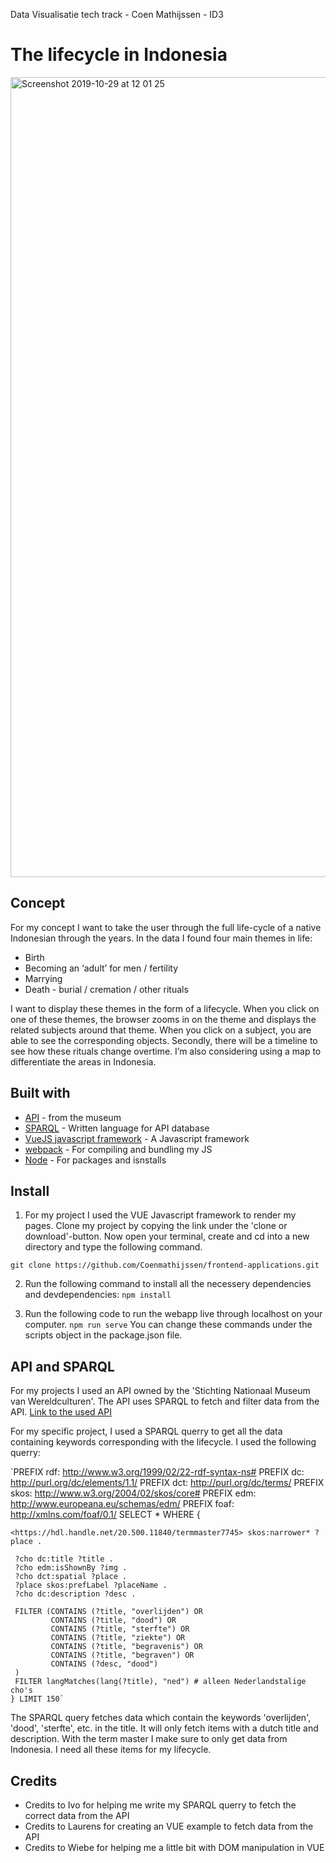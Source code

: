 Data Visualisatie tech track - Coen Mathijssen - ID3
# The lifecycle in Indonesia
<img width="1280" alt="Screenshot 2019-10-29 at 12 01 25" src="https://user-images.githubusercontent.com/43337909/67764689-cc159080-fa4a-11e9-9c40-ca530c4bec89.png">


## Concept
For my concept I want to take the user through the full life-cycle of a native Indonesian through the years. In the data I found four main themes in life:
- Birth
- Becoming an ‘adult’ for men / fertility
- Marrying
- Death - burial / cremation / other rituals

I want to display these themes in the form of a lifecycle. When you click on one of these themes, the browser zooms in on the theme and displays the related subjects around that theme. When you click on a subject, you are able to see the corresponding objects. Secondly, there will be a timeline to see how these rituals change overtime. I’m also considering using a map to differentiate the areas in Indonesia. 

## Built with
- [API](https://collectie.wereldculturen.nl/) - from the museum
- [SPARQL](https://www.w3.org/TR/rdf-sparql-query/) - Written language for API database
- [VueJS javascript framework](https://vuejs.org/) - A Javascript framework
- [webpack](https://webpack.js.org/) - For compiling and bundling my JS
- [Node](https://nodejs.org/en/) - For packages and isnstalls


## Install
1. For my project I used the VUE Javascript framework to render my pages. Clone my project by copying the link under the 'clone or download'-button. Now open your terminal, create and cd into a new directory and type the following command.

`git clone https://github.com/Coenmathijssen/frontend-applications.git`

2. Run the following command to install all the necessery dependencies and devdependencies:
`npm install`

3. Run the following code to run the webapp live through localhost on your computer. 
`npm run serve`
You can change these commands under the scripts object in the package.json file.

## API and SPARQL
For my projects I used an API owned by the 'Stichting Nationaal Museum van Wereldculturen'. The API uses SPARQL to fetch and filter data from the API.
[Link to the used API](https://api.data.netwerkdigitaalerfgoed.nl/datasets/ivo/NMVW/services/NMVW-04/sparql)

For my specific project, I used a SPARQL querry to get all the data containing keywords corresponding with the lifecycle. I used the following querry:

`PREFIX rdf: <http://www.w3.org/1999/02/22-rdf-syntax-ns#>
    PREFIX dc: <http://purl.org/dc/elements/1.1/>
    PREFIX dct: <http://purl.org/dc/terms/>
    PREFIX skos: <http://www.w3.org/2004/02/skos/core#>
    PREFIX edm: <http://www.europeana.eu/schemas/edm/>
    PREFIX foaf: <http://xmlns.com/foaf/0.1/>
    SELECT * WHERE {


    <https://hdl.handle.net/20.500.11840/termmaster7745> skos:narrower* ?place .

     ?cho dc:title ?title .
     ?cho edm:isShownBy ?img .
     ?cho dct:spatial ?place .
     ?place skos:prefLabel ?placeName .
     ?cho dc:description ?desc .

     FILTER (CONTAINS (?title, "overlijden") OR
             CONTAINS (?title, "dood") OR
             CONTAINS (?title, "sterfte") OR
             CONTAINS (?title, "ziekte") OR
             CONTAINS (?title, "begravenis") OR
             CONTAINS (?title, "begraven") OR
             CONTAINS (?desc, "dood")
     )
     FILTER langMatches(lang(?title), "ned") # alleen Nederlandstalige cho's
    } LIMIT 150`
    
The SPARQL query fetches data which contain the keywords 'overlijden', 'dood', 'sterfte', etc. in the title. It will only fetch items with a dutch title and description. With the term master I make sure to only get data from Indonesia. I need all these items for my lifecycle.

## Credits
- Credits to Ivo for helping me write my SPARQL querry to fetch the correct data from the API
- Credits to Laurens for creating an VUE example to fetch data from the API
- Credits to Wiebe for helping me a little bit with DOM manipulation in VUE
